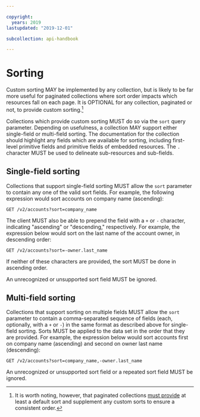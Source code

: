 ```yaml
---

copyright:
  years: 2019
lastupdated: "2019-12-01"

subcollection: api-handbook

---
```


# Sorting

Custom sorting MAY be implemented by any collection, but is likely to be far more useful for
paginated collections where sort order impacts which resources fall on each page. It is OPTIONAL for
any collection, paginated or not, to provide custom sorting.[^custom-sorting-optional]

Collections which provide custom sorting MUST do so via the `sort` query parameter. Depending on
usefulness, a collection MAY support either single-field or multi-field sorting. The documentation
for the collection should highlight any fields which are available for sorting, including
first-level primitive fields and primitive fields of embedded resources. The `.` character MUST be
used to delineate sub-resources and sub-fields.

## Single-field sorting

Collections that support single-field sorting MUST allow the `sort` parameter to contain any one of
the valid sort fields. For example, the following expression would sort accounts on company name
(ascending):

`GET /v2/accounts?sort=company_name`

The client MUST also be able to prepend the field with a `+` or `-` character, indicating
"ascending" or "descending," respectively. For example, the expression below would sort on the last
name of the account owner, in descending order:

`GET /v2/accounts?sort=-owner.last_name`

If neither of these characters are provided, the sort MUST be done in ascending order.

An unrecognized or unsupported sort field MUST be ignored.

## Multi-field sorting

Collections that support sorting on multiple fields MUST allow the `sort` parameter to contain a
comma-separated sequence of fields (each, optionally, with a `+` or `-`) in the same format as
described above for single-field sorting. Sorts MUST be applied to the data set in the order that
they are provided. For example, the expression below would sort accounts first on company name
(ascending) and second on owner last name (descending):

`GET /v2/accounts?sort=company_name,-owner.last_name`

An unrecognized or unsupported sort field or a repeated sort field MUST be ignored.

[^custom-sorting-optional]: It is worth noting, however, that paginated collections [must
  provide](/docs/api-handbook/collections/pagination.html#pagination-and-sorting) at least a default
  sort and supplement any custom sorts to ensure a consistent order.
